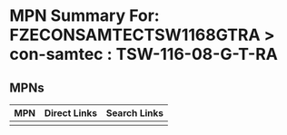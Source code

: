 



# MPN Summary For: FZECONSAMTECTSW1168GTRA > con-samtec : TSW-116-08-G-T-RA

## MPNs
  

|MPN|Direct Links|Search Links|
| :--- | :--- | :--- |
||||
